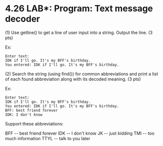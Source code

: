 # 4.26 LAB*: Program: Text message decoder
(1) Use getline() to get a line of user input into a string. Output the line. (3 pts)

Ex:
```
Enter text:
IDK if I'll go. It's my BFF's birthday. 
You entered: IDK if I'll go. It's my BFF's birthday.
```
(2) Search the string (using find()) for common abbreviations and print a list of each found abbreviation along with its decoded meaning. (3 pts)

Ex:
```
Enter text:
IDK if I'll go. It's my BFF's birthday. 
You entered: IDK if I'll go. It's my BFF's birthday. 
BFF: best friend forever
IDK: I don't know
```
Support these abbreviations:

BFF -- best friend forever
IDK -- I don't know
JK -- just kidding
TMI -- too much information
TTYL -- talk to you later